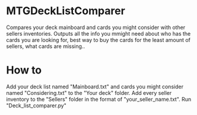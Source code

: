 # MTGDeckListComparer
Compares your deck mainboard and cards you might consider with other sellers inventories. Outputs all the info you mmight need about who has the cards you are looking for, best way to buy the cards for the least amount of sellers, what cards are missing..

# How to
Add your deck list named "Mainboard.txt" and cards you might consider named "Considering.txt" to the "Your deck" folder. 
Add every seller inventory to the "Sellers" folder in the format of "your_seller_name.txt". 
Run "Deck_list_comparer.py"
